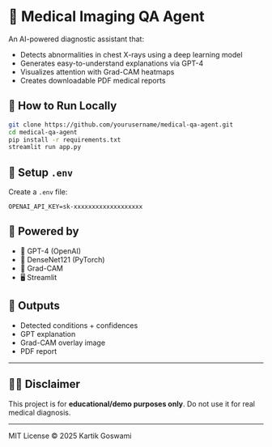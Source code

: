 # 🩻 Medical Imaging QA Agent

An AI-powered diagnostic assistant that:
- Detects abnormalities in chest X-rays using a deep learning model
- Generates easy-to-understand explanations via GPT-4
- Visualizes attention with Grad-CAM heatmaps
- Creates downloadable PDF medical reports



## 📂 How to Run Locally
```bash
git clone https://github.com/yourusername/medical-qa-agent.git
cd medical-qa-agent
pip install -r requirements.txt
streamlit run app.py
```

## 🔐 Setup `.env`
Create a `.env` file:
```env
OPENAI_API_KEY=sk-xxxxxxxxxxxxxxxxxxx
```

## 🧠 Powered by
- 🤖 GPT-4 (OpenAI)
- 🧠 DenseNet121 (PyTorch)
- 🎨 Grad-CAM
- 🖥️ Streamlit

## 📄 Outputs
- Detected conditions + confidences
- GPT explanation
- Grad-CAM overlay image
- PDF report

---

## 👨‍⚕️ Disclaimer
This project is for **educational/demo purposes only**. Do not use it for real medical diagnosis.

---

MIT License © 2025 Kartik Goswami